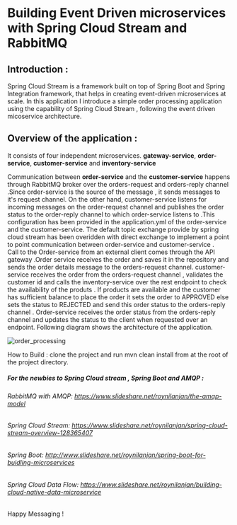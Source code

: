 # Building Event Driven microservices with Spring Cloud Stream and RabbitMQ

## Introduction :

Spring Cloud Stream is a framework built on top of Spring Boot and Spring Integration framework,  that helps in creating event-driven microservices at scale.
In this application I introduce a simple order processing application using the capability of Spring Cloud Stream , following the  event driven micoservice architecture. 
## Overview of the application : 
It consists of four independent microservices. 
**gateway-service**,
**order-service**,
**customer-service** and 
**inventory-service**

Communication between **order-service** and the **customer-service** happens through RabbitMQ broker over the orders-request and orders-reply channel .Since order-service is the source of the message ,
it sends messages to it's request channel. On the other hand, customer-service
listens for incoming messages on the order-request channel and publishes the order status to the order-reply channel to which order-service listens to .This configuration has been provided in the application.yml of the order-service and the customer-service.  The default topic exchange provide by  spring cloud stream has been overidden with direct exchange to implement a point to point communication between order-service and customer-service .  
Call to the Order-service from an external client comes through the API gateway .Order service receives the order and saves it in the repository and sends the order details message to the orders-request channel. customer-service receives the order from the orders-request channel , validates the customer id and calls the inventory-service over the rest endpoint to check the availability of the produts . If products are available and the customer has sufficient balance to place the order it sets the order to APPROVED else sets the status to REJECTED and send this order status to the orders-reply channel . Order-service receives the order status from the orders-reply channel and updates the status to the client when requested over an endpoint. Following diagram shows the architecture of the application.


![order_processing](https://user-images.githubusercontent.com/9249786/52193963-c56d3a80-2877-11e9-9a82-33498f05c037.png)


How to Build : clone the project and run mvn clean install from at the root of the project directory.
##### For the newbies to Spring Cloud stream , Spring Boot and AMQP :

###### RabbitMQ with AMQP: https://www.slideshare.net/roynilanjan/the-amqp-model
###### Spring Cloud Stream: https://www.slideshare.net/roynilanjan/spring-cloud-stream-overview-128365407
###### Spring Boot: http://www.slideshare.net/roynilanjan/spring-boot-for-buidling-microservices
###### Spring Cloud Data Flow: https://www.slideshare.net/roynilanjan/building-cloud-native-data-microservice

Happy Messaging !
